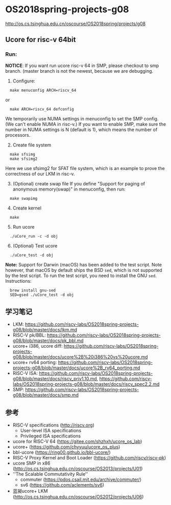 # OS2018spring-projects-g08
http://os.cs.tsinghua.edu.cn/oscourse/OS2018spring/projects/g08


## Ucore for risc-v 64bit

### Run:

**NOTICE**: If you want run ucore risc-v 64 in SMP, please checkout to smp branch. (master branch is not the newest, because we are debugging.

1. Configure:
```
  make menuconfig ARCH=riscv_64
```
or
```
  make ARCH=riscv_64 defconfig
```
We temporarily use NUMA settings in menuconfig to set the SMP config. (We can't enable NUMA in risc-v.) If you want to enable SMP, make sure the number in NUMA settings is N (default is 1), which means the number of processors.

2. Create file system
```
  make sfsimg
  make sfsimg2
```
Here we use sfsimg2 for SFAT file system, which is an example to prove the correctness of our LKM in risc-v.

3. (Optional) create swap file
If you define "Support for paging of anonymous memory(swap)" in menuconfig, then run:
```
  make swapimg
```

4. Create kernel
```
  make
```

5. Run ucore
```
  ./uCore_run -c -d obj
```

6. (Optional) Test ucore
```
  ./uCore_test -d obj
```

**Note:** Support for Darwin (macOS) has been added to the test script. Note however, that macOS by default ships the BSD `sed`, which is not supported by the test script. To run the test script, you need to install the GNU `sed`. Instructions:

```
  brew install gnu-sed
  SED=gsed ./uCore_test -d obj
```

## 学习笔记

 * LKM: https://github.com/riscv-labs/OS2018spring-projects-g08/blob/master/docs/lkm.md
 * RISC-V pk/BBL: https://github.com/riscv-labs/OS2018spring-projects-g08/blob/master/docs/pk_bbl.md
 * ucore+ i386, ucore diff: https://github.com/riscv-labs/OS2018spring-projects-g08/blob/master/docs/ucore%2B%20i386%20vs%20ucore.md
 * ucore+ rv64 porting: https://github.com/riscv-labs/OS2018spring-projects-g08/blob/master/docs/ucore%2B_rv64_porting.md
 * RISC-V ISA: https://github.com/riscv-labs/OS2018spring-projects-g08/blob/master/docs/riscv_priv1.10.md, https://github.com/riscv-labs/OS2018spring-projects-g08/blob/master/docs/riscv_spec2.2.md
 * SMP: https://github.com/riscv-labs/OS2018spring-projects-g08/blob/master/docs/smp.md

## 参考


 * RISC-V specifications (http://riscv.org)
    * User-level ISA specifications
    * Privileged ISA specifications
 * ucore for RISC-V 64 (https://gitee.com/shzhxh/ucore_os_lab)
 * ucore+ (https://github.com/chyyuu/ucore_os_plus)
 * bbl-ucore (https://ring00.github.io/bbl-ucore/)
 * RISC-V Proxy Kernel and Boot Loader (https://github.com/riscv/riscv-pk)
 * ucore SMP in x86 (http://os.cs.tsinghua.edu.cn/oscourse/OS2013/projects/U01)
 * ''The Scalable Commutativity Rule''
     * commuter (https://pdos.csail.mit.edu/archive/commuter/)
    * sv6 (https://github.com/aclements/sv6)
 * 蓝昶ucore+ LKM (http://os.cs.tsinghua.edu.cn/oscourse/OS2012/projects/U06)

